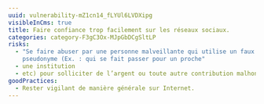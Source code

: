 ```yaml
---
uuid: vulnerability-mZ1cn14_fLYUl6LVDXipg
visibleInCms: true
title: Faire confiance trop facilement sur les réseaux sociaux.
categories: category-F3gC3Ox-MJpGbDCgSltLP
risks:
  - "Se faire abuser par une personne malveillante qui utilise un faux
    pseudonyme (Ex. : qui se fait passer pour un proche"
  - une institution
  - etc) pour solliciter de l’argent ou toute autre contribution malhonnête.
goodPractices:
  - Rester vigilant de manière générale sur Internet.
---
```

